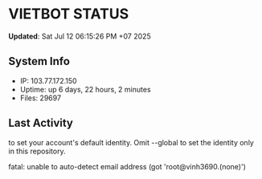 # VIETBOT STATUS
**Updated**: Sat Jul 12 06:15:26 PM +07 2025

## System Info
- IP: 103.77.172.150
- Uptime: up 6 days, 22 hours, 2 minutes
- Files: 29697

## Last Activity

to set your account's default identity.
Omit --global to set the identity only in this repository.

fatal: unable to auto-detect email address (got 'root@vinh3690.(none)')
